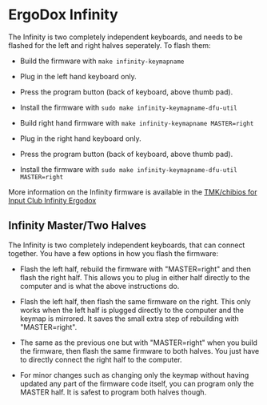 # ErgoDox Infinity

The Infinity is two completely independent keyboards, and needs to be flashed
for the left and right halves seperately.  To flash them:

  - Build the firmware with `make infinity-keymapname`

  - Plug in the left hand keyboard only.

  - Press the program button (back of keyboard, above thumb pad).

  - Install the firmware with `sudo make infinity-keymapname-dfu-util`

  - Build right hand firmware with `make infinity-keymapname MASTER=right`

  - Plug in the right hand keyboard only.

  - Press the program button (back of keyboard, above thumb pad).

  - Install the firmware with `sudo make infinity-keymapname-dfu-util MASTER=right`

More information on the Infinity firmware is available in the [TMK/chibios for
Input Club Infinity Ergodox](https://github.com/fredizzimo/infinity_ergodox/blob/master/README.md)

## Infinity Master/Two Halves

The Infinity is two completely independent keyboards, that can connect together.
You have a few options in how you flash the firmware:

- Flash the left half, rebuild the firmware with "MASTER=right" and then flash
  the right half.  This allows you to plug in either half directly to the
  computer and is what the above instructions do.

- Flash the left half, then flash the same firmware on the right.  This only
  works when the left half is plugged directly to the computer and the keymap
  is mirrored.  It saves the small extra step of rebuilding with
  "MASTER=right".

- The same as the previous one but with "MASTER=right" when you build the
  firmware, then flash the same firmware to both halves.  You just have to
  directly connect the right half to the computer.

- For minor changes such as changing only the keymap without having updated
  any part of the firmware code itself, you can program only the MASTER half.
  It is safest to program both halves though.
